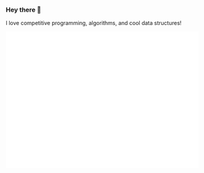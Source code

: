 ### Hey there 👋

I love competitive programming, algorithms, and cool data structures!
<!---
![Snake animation](https://github.com/prsabahrami/prsabahrami/blob/output/github-contribution-grid-snake.svg)
-->

![Codeforces Stats](https://github.com/prsabahrami/cf-stats/blob/main/output/light_card.svg#gh-dark-mode-only)
